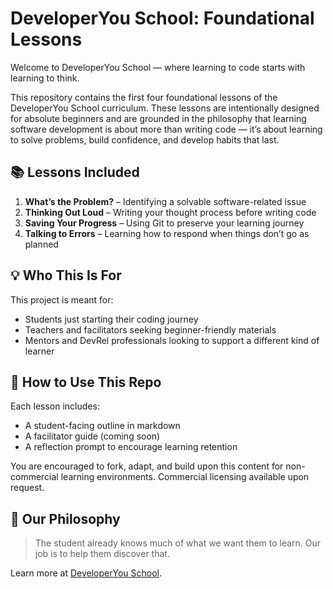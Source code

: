 # DeveloperYou School: Foundational Lessons

Welcome to DeveloperYou School — where learning to code starts with learning to think.

This repository contains the first four foundational lessons of the DeveloperYou School curriculum. These lessons are intentionally designed for absolute beginners and are grounded in the philosophy that learning software development is about more than writing code — it’s about learning to solve problems, build confidence, and develop habits that last.

## 📚 Lessons Included
1. **What’s the Problem?** – Identifying a solvable software-related issue
2. **Thinking Out Loud** – Writing your thought process before writing code
3. **Saving Your Progress** – Using Git to preserve your learning journey
4. **Talking to Errors** – Learning how to respond when things don’t go as planned

## 💡 Who This Is For
This project is meant for:
- Students just starting their coding journey
- Teachers and facilitators seeking beginner-friendly materials
- Mentors and DevRel professionals looking to support a different kind of learner

## 🙌 How to Use This Repo
Each lesson includes:
- A student-facing outline in markdown
- A facilitator guide (coming soon)
- A reflection prompt to encourage learning retention

You are encouraged to fork, adapt, and build upon this content for non-commercial learning environments. Commercial licensing available upon request.

## 🌱 Our Philosophy
> The student already knows much of what we want them to learn. Our job is to help them discover that.

Learn more at [DeveloperYou School](https://github.com/DeveloperYouSchool).
